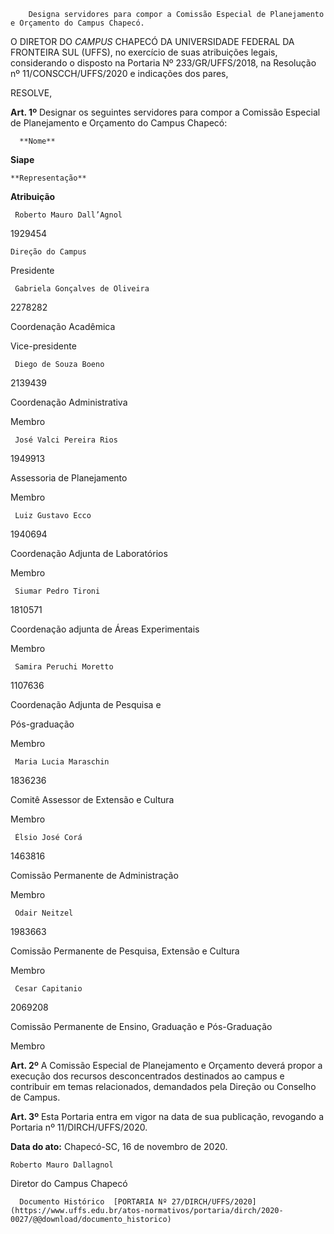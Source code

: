        Designa servidores para compor a Comissão Especial de Planejamento e Orçamento do Campus Chapecó.  

O DIRETOR DO *CAMPUS* CHAPECÓ DA UNIVERSIDADE FEDERAL DA FRONTEIRA SUL (UFFS), no exercício de suas atribuições legais, considerando o disposto na Portaria Nº 233/GR/UFFS/2018, na Resolução nº 11/CONSCCH/UFFS/2020 e indicações dos pares,

  

 RESOLVE,

  

 **Art. 1º** Designar os seguintes servidores para compor a Comissão Especial de Planejamento e Orçamento do Campus Chapecó:

      **Nome**

   **Siape**

    **Representação**

   **Atribuição**

     Roberto Mauro Dall’Agnol

   1929454

    Direção do Campus

   Presidente

     Gabriela Gonçalves de Oliveira

   2278282

   Coordenação Acadêmica

   Vice-presidente

     Diego de Souza Boeno

   2139439

   Coordenação Administrativa

   Membro

     José Valci Pereira Rios

   1949913

   Assessoria de Planejamento

   Membro

     Luiz Gustavo Ecco

   1940694

   Coordenação Adjunta de Laboratórios

   Membro

     Siumar Pedro Tironi

   1810571

   Coordenação adjunta de Áreas Experimentais

   Membro

     Samira Peruchi Moretto

   1107636

   Coordenação Adjunta de Pesquisa e

 Pós-graduação

   Membro

     Maria Lucia Maraschin

   1836236

   Comitê Assessor de Extensão e Cultura

   Membro

     Élsio José Corá

   1463816

   Comissão Permanente de Administração

   Membro

     Odair Neitzel

   1983663

   Comissão Permanente de Pesquisa, Extensão e Cultura

   Membro

     Cesar Capitanio

   2069208

   Comissão Permanente de Ensino, Graduação e Pós-Graduação

   Membro

      

  

 **Art. 2º** A Comissão Especial de Planejamento e Orçamento deverá propor a execução dos recursos desconcentrados destinados ao campus e contribuir em temas relacionados, demandados pela Direção ou Conselho de Campus.

  

 **Art. 3º** Esta Portaria entra em vigor na data de sua publicação, revogando a Portaria nº 11/DIRCH/UFFS/2020.

   **Data do ato:** Chapecó-SC, 16 de novembro de 2020.   
 

    Roberto Mauro Dallagnol   
 Diretor do Campus Chapecó 

      Documento Histórico  [PORTARIA Nº 27/DIRCH/UFFS/2020](https://www.uffs.edu.br/atos-normativos/portaria/dirch/2020-0027/@@download/documento_historico)     
      